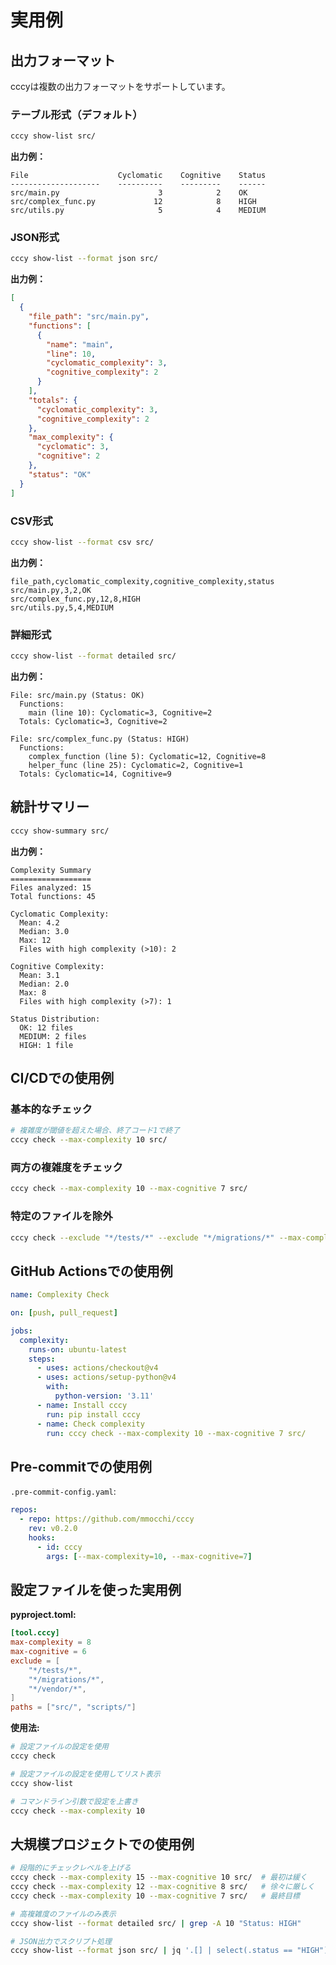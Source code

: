 # 実用例

## 出力フォーマット

cccyは複数の出力フォーマットをサポートしています。

### テーブル形式（デフォルト）

```bash
cccy show-list src/
```

**出力例：**

```
File                    Cyclomatic    Cognitive    Status
--------------------    ----------    ---------    ------
src/main.py                      3            2    OK
src/complex_func.py             12            8    HIGH
src/utils.py                     5            4    MEDIUM
```

### JSON形式

```bash
cccy show-list --format json src/
```

**出力例：**

```json
[
  {
    "file_path": "src/main.py",
    "functions": [
      {
        "name": "main",
        "line": 10,
        "cyclomatic_complexity": 3,
        "cognitive_complexity": 2
      }
    ],
    "totals": {
      "cyclomatic_complexity": 3,
      "cognitive_complexity": 2
    },
    "max_complexity": {
      "cyclomatic": 3,
      "cognitive": 2
    },
    "status": "OK"
  }
]
```

### CSV形式

```bash
cccy show-list --format csv src/
```

**出力例：**

```csv
file_path,cyclomatic_complexity,cognitive_complexity,status
src/main.py,3,2,OK
src/complex_func.py,12,8,HIGH
src/utils.py,5,4,MEDIUM
```

### 詳細形式

```bash
cccy show-list --format detailed src/
```

**出力例：**

```
File: src/main.py (Status: OK)
  Functions:
    main (line 10): Cyclomatic=3, Cognitive=2
  Totals: Cyclomatic=3, Cognitive=2

File: src/complex_func.py (Status: HIGH)
  Functions:
    complex_function (line 5): Cyclomatic=12, Cognitive=8
    helper_func (line 25): Cyclomatic=2, Cognitive=1
  Totals: Cyclomatic=14, Cognitive=9
```

## 統計サマリー

```bash
cccy show-summary src/
```

**出力例：**

```
Complexity Summary
==================
Files analyzed: 15
Total functions: 45

Cyclomatic Complexity:
  Mean: 4.2
  Median: 3.0
  Max: 12
  Files with high complexity (>10): 2

Cognitive Complexity:
  Mean: 3.1
  Median: 2.0
  Max: 8
  Files with high complexity (>7): 1

Status Distribution:
  OK: 12 files
  MEDIUM: 2 files
  HIGH: 1 file
```

## CI/CDでの使用例

### 基本的なチェック

```bash
# 複雑度が閾値を超えた場合、終了コード1で終了
cccy check --max-complexity 10 src/
```

### 両方の複雑度をチェック

```bash
cccy check --max-complexity 10 --max-cognitive 7 src/
```

### 特定のファイルを除外

```bash
cccy check --exclude "*/tests/*" --exclude "*/migrations/*" --max-complexity 8 src/
```

## GitHub Actionsでの使用例

```yaml
name: Complexity Check

on: [push, pull_request]

jobs:
  complexity:
    runs-on: ubuntu-latest
    steps:
      - uses: actions/checkout@v4
      - uses: actions/setup-python@v4
        with:
          python-version: '3.11'
      - name: Install cccy
        run: pip install cccy
      - name: Check complexity
        run: cccy check --max-complexity 10 --max-cognitive 7 src/
```

## Pre-commitでの使用例

`.pre-commit-config.yaml`:

```yaml
repos:
  - repo: https://github.com/mmocchi/cccy
    rev: v0.2.0
    hooks:
      - id: cccy
        args: [--max-complexity=10, --max-cognitive=7]
```

## 設定ファイルを使った実用例

**pyproject.toml:**

```toml
[tool.cccy]
max-complexity = 8
max-cognitive = 6
exclude = [
    "*/tests/*",
    "*/migrations/*",
    "*/vendor/*",
]
paths = ["src/", "scripts/"]
```

**使用法:**

```bash
# 設定ファイルの設定を使用
cccy check

# 設定ファイルの設定を使用してリスト表示
cccy show-list

# コマンドライン引数で設定を上書き
cccy check --max-complexity 10
```

## 大規模プロジェクトでの使用例

```bash
# 段階的にチェックレベルを上げる
cccy check --max-complexity 15 --max-cognitive 10 src/  # 最初は緩く
cccy check --max-complexity 12 --max-cognitive 8 src/   # 徐々に厳しく
cccy check --max-complexity 10 --max-cognitive 7 src/   # 最終目標

# 高複雑度のファイルのみ表示
cccy show-list --format detailed src/ | grep -A 10 "Status: HIGH"

# JSON出力でスクリプト処理
cccy show-list --format json src/ | jq '.[] | select(.status == "HIGH")'
```